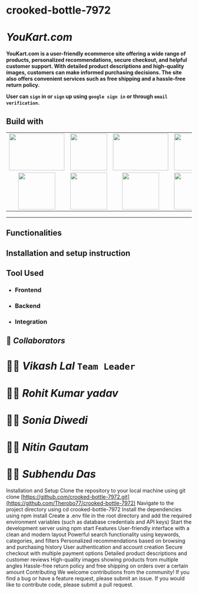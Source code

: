 # crooked-bottle-7972




# _YouKart.com_

**YouKart.com is a user-friendly ecommerce site offering a wide range of products, personalized recommendations, secure checkout, and helpful customer support. With detailed product descriptions and high-quality images, customers can make informed purchasing decisions. The site also offers convenient services such as free shipping and a hassle-free return policy.**

**User can `sign` in or `sign` up using `google sign in` or through `email verification`.**


## Build with

<table  align=center>
  <tr>
 <td align=center> <img src="https://upload.wikimedia.org/wikipedia/commons/thumb/d/d9/Node.js_logo.svg/1280px-Node.js_logo.svg.png"  height=100   width=150 ></td>
     <td align=center> <img src="https://upload.wikimedia.org/wikipedia/commons/thumb/a/a7/React-icon.svg/1280px-React-icon.svg.png" height=100   ></td>
    <td align=center> <img src="https://upload.wikimedia.org/wikipedia/commons/4/49/Redux.png"  height=100   width=150 ></td>
     <td align=center> <img src="https://img.icons8.com/nolan/64/wikipedia.png"  height=100  ></td>
  </tr><tr><td align=center>  <img src="https://img.icons8.com/color/48/null/chakra-ui.png"   width=100  ></td>
   <td align=center> <img src="https://upload.wikimedia.org/wikipedia/commons/thumb/b/b2/Bootstrap_logo.svg/768px-Bootstrap_logo.svg.png"  height=100    ></td>
  <td align=center> <img src="https://git-scm.com/images/logos/downloads/Git-Icon-1788C.png"  height=100  ></td>
  <td align=center> <img src="https://img.icons8.com/plasticine/100/null/github.png"  height=100  ></td>
  </tr>

</table>

<hr/>

## Functionalities

## Installation and setup instruction

## Tool Used

- ### **Frontend**
- ### **Backend**

- ### **Integration**

## 🤝 *_Collaborators_*
# 👨🏻 *Vikash Lal* `Team Leader`
# 🧑🏻‍ *Rohit Kumar yadav*
# 🧒🏻 *Sonia Diwedi*
# 🧑🏻 *Nitin Gautam*
# 🧒🏻 *Subhendu Das*


Installation and Setup
Clone the repository to your local machine using git clone [https://github.com/crooked-bottle-7972.git](https://github.com/Therobo77/crooked-bottle-7972)
Navigate to the project directory using cd crooked-bottle-7972
Install the dependencies using npm install
Create a .env file in the root directory and add the required environment variables (such as database credentials and API keys)
Start the development server using npm start
Features
User-friendly interface with a clean and modern layout
Powerful search functionality using keywords, categories, and filters
Personalized recommendations based on browsing and purchasing history
User authentication and account creation
Secure checkout with multiple payment options
Detailed product descriptions and customer reviews
High-quality images showing products from multiple angles
Hassle-free return policy and free shipping on orders over a certain amount
Contributing
We welcome contributions from the community! If you find a bug or have a feature request, please submit an issue. If you would like to contribute code, please submit a pull request.


